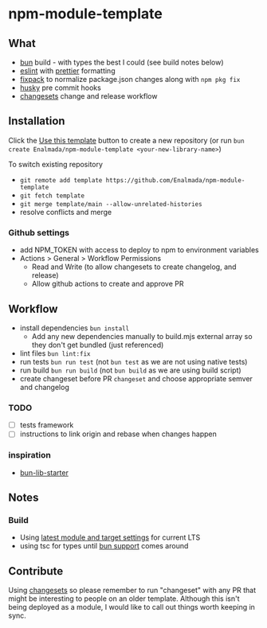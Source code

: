 # npm-module-template

## What
* [bun](https://bun.sh/docs/bundler) build - with types the best I could (see build notes below)
* [eslint](https://eslint.org/) with [prettier](https://prettier.io/) formatting
* [fixpack](https://www.npmjs.com/package/fixpack) to normalize package.json changes along with `npm pkg fix`
* [husky](https://typicode.github.io/husky/) pre commit hooks
* [changesets](https://github.com/changesets/changesets) change and release workflow

## Installation
Click the [Use this template](https://github.com/Enalmada/npm-module-template/generate) button to create a new repository 
(or run `bun create Enalmada/npm-module-template <your-new-library-name>`)

To switch existing repository 
* `git remote add template https://github.com/Enalmada/npm-module-template`
* `git fetch template`
* `git merge template/main --allow-unrelated-histories`
* resolve conflicts and merge

### Github settings
* add NPM_TOKEN with access to deploy to npm to environment variables
* Actions > General > Workflow Permissions
  * Read and Write (to allow changesets to create changelog, and release)
  * Allow github actions to create and approve PR

## Workflow
* install dependencies `bun install`
  * Add any new dependencies manually to build.mjs external array so they don't get bundled (just referenced)
* lint files `bun lint:fix`
* run tests `bun run test` (not `bun test` as we are not using native tests)
* run build `bun run build` (not `bun build` as we are using build script)
* create changeset before PR `changeset` and choose appropriate semver and changelog

### TODO
- [ ] tests framework
- [ ] instructions to link origin and rebase when changes happen

### inspiration
* [bun-lib-starter](https://github.com/wobsoriano/bun-lib-starter)

## Notes
### Build
* Using [latest module and target settings](https://stackoverflow.com/questions/72380007/what-typescript-configuration-produces-output-closest-to-node-js-18-capabilities/72380008#72380008) for current LTS
* using tsc for types until [bun support](https://github.com/oven-sh/bun/issues/5141#issuecomment-1727578701) comes around

## Contribute
Using [changesets](https://github.com/changesets/changesets) so please remember to run "changeset" with any PR that might be interesting to people on an older template.
Although this isn't being deployed as a module, I would like to call out things worth keeping in sync.